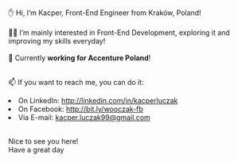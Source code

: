 ✋ Hi, I’m Kacper, Front-End Engineer from Kraków, Poland!<br><br>
👨‍💻 I’m mainly interested in Front-End Development, exploring it and improving my skills everyday!<br><br>
🌱 Currently **working for Accenture Poland**!<br><br>

📫 If you want to reach me, you can do it:<br>
     <li>On LinkedIn: http://linkedin.com/in/kacperluczak<br>
     <li>On Facebook: http://bit.ly/wooczak-fb<br>
     <li>Via E-mail: kacper.luczak99@gmail.com<br><br>
          

Nice to see you here!<br>
Have a great day

<!---
wooczak/wooczak is a ✨ special ✨ repository because its `README.md` (this file) appears on your GitHub profile.
You can click the Preview link to take a look at your changes.
--->
